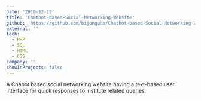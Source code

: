 ```yaml
---
date: '2019-12-12'
title: 'Chatbot-based-Social-Networking-Website'
github: 'https://github.com/bijonguha/Chatbot-based-Social-Networking-Website'
external: ''
tech:
  - PHP
  - SQL
  - HTML
  - CSS
company: ''
showInProjects: false
---
```


A Chabot based social networking website having a text-based user interface for quick responses to institute related queries.
